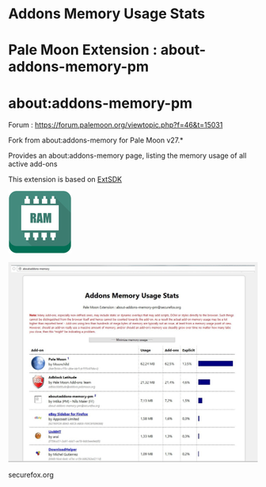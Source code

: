 Addons Memory Usage Stats
===

Pale Moon Extension : about-addons-memory-pm
===

about:addons-memory-pm
===

Forum : https://forum.palemoon.org/viewtopic.php?f=46&t=15031


Fork from about:addons-memory for Pale Moon v27.*

Provides an about:addons-memory page, listing the memory usage of all active add-ons

This extension is based on [ExtSDK](https://github.com/nmaier/extsdk/)

![Alt text](/icon.png?raw=true "Optional Title")

![Alt text](/ScreenShot.jpg?raw=true "Optional Title")


securefox.org


